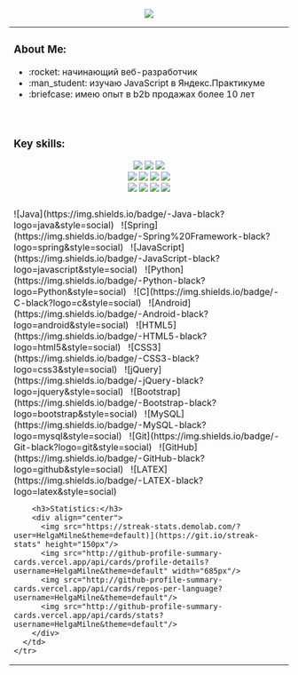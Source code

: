 
 <div align="center">

  <img src="https://raw.githubusercontent.com/andyruwruw/andyruwruw/master/example/skills.svg">

 </div>

 <table>
  <tbody>
    <tr>
      <td >
        <h3 >About Me:</h3>
          <ul > 
            <li>:rocket: начинающий веб-разработчик</li>
            <li>:man_student: изучаю JavaScript в Яндекс.Практикуме</li>
            <li>:briefcase: имею опыт в b2b продажах более 10 лет</li>
                </ul>
         <br />
      </td>
    </tr>
     <tr>
      <td>
        <h3>Key skills:</h3>
        <div align="center">
            <img src="https://img.shields.io/badge/html5-%2388a921.svg?style=for-the-badge&logo=html5&logoColor=white"/>
            <img src="https://img.shields.io/badge/css3-%23444599.svg?style=for-the-badge&logo=css3&logoColor=white"/>
            <img src="https://img.shields.io/badge/javascript-%23ebb509.svg?style=for-the-badge&logo=javascript&logoColor=white"/><br>
             <img src="https://img.shields.io/badge/react-%239d1066.svg?style=for-the-badge&logo=react&logoColor=white"/>
          <img src="https://img.shields.io/badge/express.js-%23404d59.svg?style=for-the-badge&logo=express&logoColor=%2361DAFB"/>
          <img src="https://img.shields.io/badge/MongoDB-%234ea94b.svg?style=for-the-badge&logo=mongodb&logoColor=white"/>
           <img src="https://img.shields.io/badge/node.js-6DA55F?style=for-the-badge&logo=node.js&logoColor=white"/><br>
          <img src="https://img.shields.io/badge/figma-%23F24E1E.svg?style=for-the-badge&logo=figma&logoColor=white"/>
          <img src="https://img.shields.io/badge/webpack-%238DD6F9.svg?style=for-the-badge&logo=webpack&logoColor=black"/>
          <img src="https://img.shields.io/badge/Postman-FF6C37?style=for-the-badge&logo=postman&logoColor=white"/>      
          <img src="https://img.shields.io/badge/git-%23F05033.svg?style=for-the-badge&logo=git&logoColor=white"/>
        </div>
         <br />
      </td>
    </tr>
    <tr>
      <td >
      ![Java](https://img.shields.io/badge/-Java-black?logo=java&style=social)&nbsp;&nbsp;
![Spring](https://img.shields.io/badge/-Spring%20Framework-black?logo=spring&style=social)&nbsp;&nbsp;
![JavaScript](https://img.shields.io/badge/-JavaScript-black?logo=javascript&style=social)&nbsp;&nbsp;
![Python](https://img.shields.io/badge/-Python-black?logo=Python&style=social)&nbsp;&nbsp;
![C](https://img.shields.io/badge/-C-black?logo=c&style=social)&nbsp;&nbsp;
![Android](https://img.shields.io/badge/-Android-black?logo=android&style=social)&nbsp;&nbsp;
![HTML5](https://img.shields.io/badge/-HTML5-black?logo=html5&style=social)&nbsp;&nbsp;
![CSS3](https://img.shields.io/badge/-CSS3-black?logo=css3&style=social)&nbsp;&nbsp;
![jQuery](https://img.shields.io/badge/-jQuery-black?logo=jquery&style=social)&nbsp;&nbsp;
![Bootstrap](https://img.shields.io/badge/-Bootstrap-black?logo=bootstrap&style=social)&nbsp;&nbsp;
![MySQL](https://img.shields.io/badge/-MySQL-black?logo=mysql&style=social)&nbsp;&nbsp;
![Git](https://img.shields.io/badge/-Git-black?logo=git&style=social)&nbsp;&nbsp;
![GitHub](https://img.shields.io/badge/-GitHub-black?logo=github&style=social)&nbsp;&nbsp;
![LATEX](https://img.shields.io/badge/-LATEX-black?logo=latex&style=social)&nbsp;&nbsp;

        <h3>Statistics:</h3>
        <div align="center">
          <img src="https://streak-stats.demolab.com/?user=HelgaMilne&theme=default)](https://git.io/streak-stats" height="150px"/>
          <img src="http://github-profile-summary-cards.vercel.app/api/cards/profile-details?username=HelgaMilne&theme=default" width="685px"/>
          <img src="http://github-profile-summary-cards.vercel.app/api/cards/repos-per-language?username=HelgaMilne&theme=default"/>
          <img src="http://github-profile-summary-cards.vercel.app/api/cards/stats?username=HelgaMilne&theme=default"/>
        </div>
      </td>
    </tr>
  </tbody>
</table>
  
  
